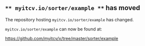 ## `** myitcv.io/sorter/example **` has moved

The repository hosting `myitcv.io/sorter/example` has changed.

`myitcv.io/sorter/example` can now be found at:

https://github.com/myitcv/x/tree/master/sorter/example
